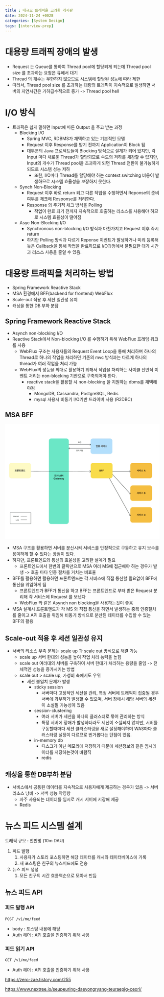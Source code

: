 ```yaml
---
title : 대규모 트래픽을 고려한 게시판
date: 2024-11-24 +0028
categories: [System Design]
tags: [interview-prep]
---
```

# 대용량 트래픽 장애의 발생
- Request 는 Queue를 통하여 Thread pool에 할당되게 되는데 Thread pool size 를 초과하는 요청은 큐에서 대기
- Thread 의 개수는 무한하지 않으므로 시스템에 할당된 성능에 따라 제한
- 따라서, Thread pool size 를 초과하는 대량의 트래픽이 지속적으로 발생하면 서버의 지연시간은 기하급수적으로 증가 -> Thread pool hell

# I/O 방식
- 트래픽은 쉽게 말하면 Input에 따른 Output 을 주고 받는 과정
  - Blocking I/O
    - Spring MVC, RDBMS가 채택하고 있는 기본적인 모델
    - Request 이후 Response를 받기 전까지 Application이 Block 됨
    - 대부분의 Java 프로젝트들이 Blocking 방식으로 설계가 되어 있지만, 각 Input 마다 새로운 Thread가 할당되므로 속도의 저하를 체감할 수 없지만, Input의 개수가 Thread pool을 초과하게 되면 Thread 전환이 불가능하게 되므로 시스템 성능 저하
      - 또한, I/O마다 Thread를 할당해야 하는 context switching 비용이 발생하므로 시스템 효율성을 보장하지 못한다. 
  - Synch Non-Blocking
    - Request 이후 바로 return 되고 다른 작업을 수행하면서 Reponse의 준비 여부를 체크해 Response를 처리한다.
    - Response 의 주기적 체크 방식을 Polling
      - 작업이 완료 되기 전까지 지속적으로 호출하는 리소스를 사용해야 하므로 시스템 효율성이 떨어짐
  - Asyc Non-Blocking I/O
    - Synchronous non-blocking I/O 방식과 마찬가지고 Request 이후 즉시 return
    - 하지만 Polling 방식과 다르게 Reponse 이벤트가 발생하거나 미리 등록해 놓은 Callback을 통해 작업을 완료하므로 I/O과정에서 불필요한 대기 시간과 리소스 사용을 줄일 수 있음. 

# 대용량 트래픽을 처리하는 방법
- Spring Framework Reactive Stack
- MSA 환경에서 BFF(backend for frontend) WebFlux
- Scale-out 적용 후 세션 일관성 유지
- 캐싱을 통한 DB 부하 분담

## Spring Framework Reactive Stack
- Asynch non-blocking I/O
- Reactive Stack에서 Non-blocking I/O 를 수행하기 위해 WebFlux 프레임 워크를 사용
  - WebFlux 구조는 사용자들의 Request Event Loop을 통해 처리하며 하나의 Thread로 하나의 작업을 처리하던 기존의 mvc 방식과는 다르게 하나의 thread가 여러 작업을 처리 가능
  - WebFlux의 성능을 최대로 활용하기 위해서 작업을 처리하는 사이클 전반적 이벤트 처리는 non-blocking 기반으로 구축되어야 한다.
    - reactive stack을 활용할 시 non-blocking 을 지원하는 dbms를 채택해야됨
      - MongoDB, Cassandra, PostgreSQL, Redis
      - mysql 사용시 비동기 I/O기반 드라이버 사용 (R2DBC)
## MSA BFF
![img](/assets/img/big-data/bff.png)
- MSA 구조를 활용하면 서버를 분산시켜 서비스를 안정적으로 구동하고 유지 보수를 용이하게 할 수 있다는 장점이 있다.
- 하지만, 프론트엔드와 통신의 효율성을 고려한 설계가 필요
  - 프론트엔드에서 한번의 클릭만으로 MSA 여러 MS에 접근해야 하는 경우가 발생 -> 호출 마다 인증 절차를 거치는 비효율
- BFF를 활용하면 활용하면 프론트엔드는 각 서비스에 직접 통신할 필요없이 BFF에 통신을 위임하게 됨 
  - 프론트엔드가 BFF가 통신을 하고 BFF는 프론트엔드로 부터 받은 Request 분리해 각 서비스에 Request 를 보낸다
  - WebFlux 와 같은 Asynch non blocking을 사용하는것이 좋음
- MSA 설계시 프론트엔드가 각 MS 와 직접 통신을 하면서 발생하는 중복 인증절차를 줄이고 API 호출을 위임해 비동기 방식으로 분산된 데이터를 수집할 수 있는 BFF의 활용

## Scale-out 적용 후 세션 일관성 유지
- 서버의 리소스 부족 문제는 scale up 과 scale out 방식으로 해결 가능
  - scale up 서버 한대의 성능을 높여 작업 처리 능력을 높힘
  - scale out 여러대의 서버를 구축하여 서버 한대가 처리하는 용량을 줄임 -> 전체적인 성능을 증가시키는 방법
  - scale out > scale up, 가성비 측에서도 우위
    - 세션 불일치 문제가 발생
      - sticky session
        - 서버마다 고정적인 세션을 관리, 특정 서버에 트래픽이 집중될 경우 서버에 과부하가 발생할 수 있으며, 서버 장애시 해당 서버의 세션이 소실될 가능성이 있음
      - session-clustering
        - 여러 서버가 세션을 하나의 클러스터로 묶어 관리하는 방식
        - 특정 서버에 장애가 발생하더라도 세션이 소실되지 않지만, 서버를 구동할때마다 세션 클러스터링을 새로 설정해야하며 WAS마다 클러스터링 설정이 다르므로 번거롭다는 단점이 있음.
      - in-memory db
        - 디스크가 아닌 메모리에 저장하기 때문에 세션정보와 같은 임시데이터를 저장하는것이 바람직
        - redis

## 캐싱을 통한 DB부하 분담
- 서비스에서 공통된 데이터를 지속적으로 사용자에게 제공하는 경우가 있음 -> 서버 리소스 낭비 -> 서버 성능 악영향
  - 자주 사용되는 데이터를 임시로 캐시 서버에 저장해 제공
  - Redis


# 뉴스 피드 시스템 설계
트래픽 규모 : 천만명 (10m DAU)
1. 피드 발행
   1. 사용자가 스토리 포스팅하면 해당 데이터를 캐시와 데이터베이스에 기록
   2. 새 포스팅은 친구의 뉴스피드에도 전송
2. 뉴스 피드 생성
   1. 모든 친구의 시간 흐름역순으로 모아서 만듬

## 뉴스 피드 API
### 피드 발행 API
```POST /v1/me/feed```
- body : 포스팅 내용에 해당
- Auth 헤더 : API 호출을 인증하기 위해 사용
### 피드 읽기 API
```GET /v1/me/feed```
- Auth 헤더 : API 호출을 인증하기 위해 사용

https://zero-zae.tistory.com/255

https://www.nextree.io/seupeuring-daeyongryang-teuraepig-ceori/ 